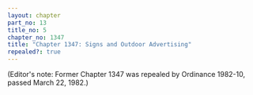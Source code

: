 ```yaml
---
layout: chapter
part_no: 13
title_no: 5
chapter_no: 1347
title: "Chapter 1347: Signs and Outdoor Advertising"
repealed?: true
---
```


(Editor's note: Former Chapter 1347 was repealed by Ordinance 1982-10, passed
March 22, 1982.)
